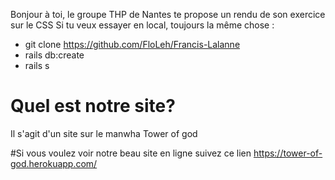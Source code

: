 

Bonjour à toi, le groupe THP de Nantes te propose un rendu de son exercice sur le CSS
Si tu veux essayer en local, toujours la même chose :
  - git clone https://github.com/FloLeh/Francis-Lalanne
  - rails db:create
  - rails s

# Quel est notre site?
Il s'agit d'un site sur le manwha Tower of god

#Si vous voulez voir notre beau site en ligne suivez ce lien
https://tower-of-god.herokuapp.com/


